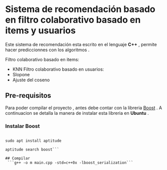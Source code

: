 # Sistema de recomendación basado en filtro colaborativo basado en items y usuarios
Este sistema de recomendación esta escrito en el lenguaje **C++** , permite hacer prediccionnes con los algoritmos .

Filtro colaborativo basado en items:
- KNN
Filtro colaborativo basado en usuarios:
- Slopone
- Ajuste del coseno
## Pre-requisitos
Para poder compilar el proyecto , antes  debe contar con la libreria  [Boost](https://www.boost.org/) . A continuacion se detalla la manera de instalar esta libreria en **Ubuntu** .
### Instalar Boost
```sudo apt install libboost-all-dev

sudo apt install aptitude

aptitude search boost```

## Compilar
 ```g++ -o m main.cpp -std=c++0x -lboost_serialization```
